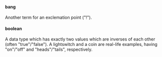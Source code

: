 #### bang
Another term for an exclemation point ("!").

#### boolean
A data type which has exactly two values which are inverses of each other (often "true"/"false"). A lightswitch and a coin are real-life examples, having "on"/"off" and "heads"/"tails", respectively.
